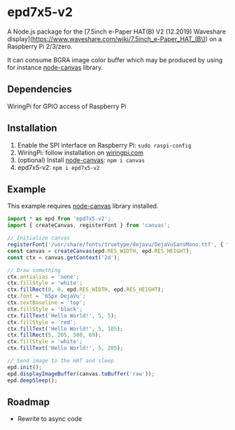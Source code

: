 # epd7x5-v2
A Node.js package for the [7.5inch e-Paper HAT(B) V2 (12.2019) Waveshare display](https://www.waveshare.com/wiki/7.5inch_e-Paper_HAT_(B\)) on a Raspberry Pi 2/3/zero.

It can consume BGRA image color buffer which may be produced by using for instance [node-canvas](https://github.com/Automattic/node-canvas) library.

## Dependencies
WiringPi for GPIO access of Raspberry Pi

## Installation
1. Enable the SPI interface on Raspberry Pi: `sudo raspi-config` 
2. WiringPi: follow installation on [wiringpi.com](http://wiringpi.com/download-and-install/)
3. (optional) Install [node-canvas](https://github.com/Automattic/node-canvas): `npm i canvas`
4. epd7x5-v2: `npm i epd7x5-v2`

## Example

This example requires [node-canvas](https://github.com/Automattic/node-canvas) library installed.

```typescript
import * as epd from 'epd7x5-v2';
import { createCanvas, registerFont } from 'canvas';

// Initialize canvas
registerFont('/usr/share/fonts/truetype/dejavu/DejaVuSansMono.ttf', { family: 'DejaVu' });
const canvas = createCanvas(epd.RES_WIDTH, epd.RES_HEIGHT);
const ctx = canvas.getContext('2d');

// Draw something
ctx.antialias = 'none';
ctx.fillStyle = 'white';
ctx.fillRect(0, 0, epd.RES_WIDTH, epd.RES_HEIGHT);
ctx.font = '65px DejaVu';
ctx.textBaseline = 'top';
ctx.fillStyle = 'black';
ctx.fillText('Hello World!', 5, 5);
ctx.fillStyle = 'red';
ctx.fillText('Hello World!', 5, 105);
ctx.fillRect(5, 205, 500, 69);
ctx.fillStyle = 'white';
ctx.fillText('Hello World!', 5, 205);

// Send image to the HAT and sleep
epd.init();
epd.displayImageBuffer(canvas.toBuffer('raw'));
epd.deepSleep();
```

## Roadmap

* Rewrite to async code